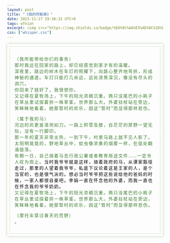 ```yaml
---
layout: post
title: "《我的阿勒泰》"
date: 2023-11-27 19:38:32 UTC+8
tags: wfnian
excerpt: <img src="https://img.shields.io/badge/%E6%9C%AA%E5%AE%8C%20%E6%8C%81%E7%BB%AD%E6%9B%B4%E6%96%B0-lightgreen"> 最近又开始读李娟的书，继上一篇 <a href="https://wfnian.com/2021/07/08/%E9%81%A5%E8%BF%9C%E7%9A%84%E5%90%91%E6%97%A5%E8%91%B5%E5%9C%B0" style="color:blue;text-decoration:underline;">《遥远的向日葵地》</a>的第二本。
css: ["whisper.css"]
---
```


 
<section style="box-shadow: #bcd1a9 0px 0px 8px;padding: 8px;">
    <section style="border-width: 1px; border-style: dashed; border-color: #accc96;padding: 15px ">
        <p style="color: #3e7f33;letter-spacing: 2px; text-align: left">
            （我所能带给你们的事务）
            <br>那时我远在回家的路上，却已经感觉到家才有的温暖。
            <br>深夜里，路边的树木在车灯的照耀下，向路心整齐地弯拱，形成神秘的通道。车灯只能打几米远，远处漆黑深沉，像没有尽头的洞穴。
            <br> 你回来了就好了，我很想你。
            <br>又记得在夏牧场上，下午的阳光浓稠沉重。两只没尾巴的小耗子在草丛里试探着拱一株草茎。世界那么大。外婆拄杖站在旁边，笑眯眯地看着。她那暂时的欢乐，因这“暂时”而显得那样悲伤。
        </p>
        <p style="color: #3e7f33;letter-spacing: 2px; text-align: left">
            （属于我的马）
            <br>河边的风更是凛冽如刀。一路上积雪及膝，白茫茫的原野一望无际，没有一行脚印。
            <br>那一年的夏天非常炎热，一到下午，村里马路上就不见人影了。太阳明晃晃的，野地草丛中，蚊虫像浓重的烟雾一样，在低处翻涌鼓荡。
            <br> 有朝一日，自己骑着马去行政公署或者教育局送文件……一定令人叹为观止。<tag style='color:black'>当时我爷爷就是这样，骑着政府的马，从谭家豁垭走过，那里的人望着我爷爷，私底下议论着这是王家的人，是个当官的，也是很气派的。想必当时爷爷把这些说给他的爸妈的时候，一家人都很自豪吧。李娟一直在怀念他的外婆，而我一直也在怀念我的爷爷奶奶。</tag>
            <br>又记得在夏牧场上，下午的阳光浓稠沉重。两只没尾巴的小耗子在草丛里试探着拱一株草茎。世界那么大。外婆拄杖站在旁边，笑眯眯地看着。她那暂时的欢乐，因这“暂时”而显得那样悲伤。
        </p>
        <p style="color: #3e7f33;letter-spacing: 2px; text-align: left">
            （摩托车穿过春天的荒野）
            <br>。
        </p>
    </section>
</section>